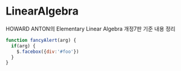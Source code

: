 # LinearAlgebra
HOWARD ANTON의 Elementary Linear Algebra 개정7판 기준 내용 정리
```javascript
function fancyAlert(arg) {
  if(arg) {
    $.facebox({div:'#foo'})
  }
}
